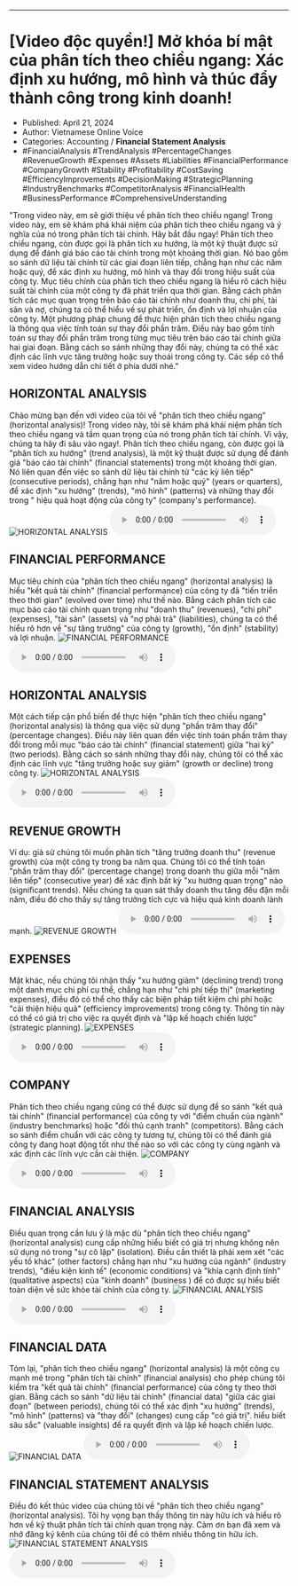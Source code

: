 
---

# \[Video độc quyền!\] Mở khóa bí mật của phân tích theo chiều ngang: Xác định xu hướng, mô hình và thúc đẩy thành công trong kinh doanh!

- Published: April 21, 2024
- Author: Vietnamese Online Voice
- Categories: Accounting / **Financial Statement Analysis**
- #FinancialAnalysis #TrendAnalysis #PercentageChanges #RevenueGrowth #Expenses #Assets #Liabilities #FinancialPerformance #CompanyGrowth #Stability #Profitability #CostSaving #EfficiencyImprovements #DecisionMaking #StrategicPlanning #IndustryBenchmarks #CompetitorAnalysis #FinancialHealth #BusinessPerformance #ComprehensiveUnderstanding

"Trong video này, em sẽ giới thiệu về phân tích theo chiều ngang! Trong video này, em sẽ khám phá khái niệm của phân tích theo chiều ngang và ý nghĩa của nó trong phân tích tài chính. Hãy bắt đầu ngay! Phân tích theo chiều ngang, còn được gọi là phân tích xu hướng, là một kỹ thuật được sử dụng để đánh giá báo cáo tài chính trong một khoảng thời gian. Nó bao gồm so sánh dữ liệu tài chính từ các giai đoạn liên tiếp, chẳng hạn như các năm hoặc quý, để xác định xu hướng, mô hình và thay đổi trong hiệu suất của công ty. Mục tiêu chính của phân tích theo chiều ngang là hiểu rõ cách hiệu suất tài chính của một công ty đã phát triển qua thời gian. Bằng cách phân tích các mục quan trọng trên báo cáo tài chính như doanh thu, chi phí, tài sản và nợ, chúng ta có thể hiểu về sự phát triển, ổn định và lợi nhuận của công ty. Một phương pháp chung để thực hiện phân tích theo chiều ngang là thông qua việc tính toán sự thay đổi phần trăm. Điều này bao gồm tính toán sự thay đổi phần trăm trong từng mục tiêu trên báo cáo tài chính giữa hai giai đoạn. Bằng cách so sánh những thay đổi này, chúng ta có thể xác định các lĩnh vực tăng trưởng hoặc suy thoái trong công ty. Các sếp có thể xem video hướng dẫn chi tiết ở phía dưới nhé."


## HORIZONTAL ANALYSIS

Chào mừng bạn đến với video của tôi về "phân tích theo chiều ngang" (horizontal analysis)! Trong video này, tôi sẽ khám phá khái niệm phân tích theo chiều ngang và tầm quan trọng của nó trong phân tích tài chính. Vì vậy, chúng ta hãy đi sâu vào ngay!. Phân tích theo chiều ngang, còn được gọi là "phân tích xu hướng" (trend analysis), là một kỹ thuật được sử dụng để đánh giá "báo cáo tài chính" (financial statements) trong một khoảng thời gian. Nó liên quan đến việc so sánh dữ liệu tài chính từ "các kỳ liên tiếp" (consecutive periods), chẳng hạn như "năm hoặc quý" (years or quarters), để xác định "xu hướng" (trends), "mô hình" (patterns) và những thay đổi trong " hiệu quả hoạt động của công ty" (company's performance).
![HORIZONTAL ANALYSIS](https://http-archiver-apis-production-80.schnworks.com/storage/images/transitions/2024-04-21/transition-25599382716-Montserrat-ExtraBold-673AB7.jpg)
<audio controls>
    <source src="https://http-archiver-apis-production-80.schnworks.com/storage/audio/file-39259978096.mp3" type="audio/mpeg">
</audio>



## FINANCIAL PERFORMANCE

Mục tiêu chính của "phân tích theo chiều ngang" (horizontal analysis) là hiểu "kết quả tài chính" (financial performance) của công ty đã "tiến triển theo thời gian" (evolved over time) như thế nào. Bằng cách phân tích các mục báo cáo tài chính quan trọng như "doanh thu" (revenues), "chi phí" (expenses), "tài sản" (assets) và "nợ phải trả" (liabilities), chúng ta có thể hiểu rõ hơn về "sự tăng trưởng" của công ty (growth), "ổn định" (stability) và lợi nhuận.
![FINANCIAL PERFORMANCE](https://http-archiver-apis-production-80.schnworks.com/storage/images/transitions/2024-04-21/transition--25898140744-Montserrat-ExtraBold-004895.jpg)
<audio controls>
    <source src="https://http-archiver-apis-production-80.schnworks.com/storage/audio/file-26892954803.mp3" type="audio/mpeg">
</audio>



## HORIZONTAL ANALYSIS

Một cách tiếp cận phổ biến để thực hiện "phân tích theo chiều ngang" (horizontal analysis) là thông qua việc sử dụng "phần trăm thay đổi" (percentage changes). Điều này liên quan đến việc tính toán phần trăm thay đổi trong mỗi mục "báo cáo tài chính" (financial statement) giữa "hai kỳ" (two periods). Bằng cách so sánh những thay đổi này, chúng tôi có thể xác định các lĩnh vực "tăng trưởng hoặc suy giảm" (growth or decline) trong công ty.
![HORIZONTAL ANALYSIS](https://http-archiver-apis-production-80.schnworks.com/storage/images/transitions/2024-04-21/transition--355397585-Montserrat-SemiBold-4A148C.jpg)
<audio controls>
    <source src="https://http-archiver-apis-production-80.schnworks.com/storage/audio/file-75279253116.mp3" type="audio/mpeg">
</audio>



## REVENUE GROWTH

Ví dụ: giả sử chúng tôi muốn phân tích "tăng trưởng doanh thu" (revenue growth) của một công ty trong ba năm qua. Chúng tôi có thể tính toán "phần trăm thay đổi" (percentage change) trong doanh thu giữa mỗi "năm liên tiếp" (consecutive year) để xác định bất kỳ "xu hướng quan trọng" nào (significant trends). Nếu chúng ta quan sát thấy doanh thu tăng đều đặn mỗi năm, điều đó cho thấy sự tăng trưởng tích cực và hiệu quả kinh doanh lành mạnh.
![REVENUE GROWTH](https://http-archiver-apis-production-80.schnworks.com/storage/images/transitions/2024-04-21/transition-4730596417-Montserrat-ExtraBold-1A237E.jpg)
<audio controls>
    <source src="https://http-archiver-apis-production-80.schnworks.com/storage/audio/file-857710372.mp3" type="audio/mpeg">
</audio>



## EXPENSES

Mặt khác, nếu chúng tôi nhận thấy "xu hướng giảm" (declining trend) trong một danh mục chi phí cụ thể, chẳng hạn như "chi phí tiếp thị" (marketing expenses), điều đó có thể cho thấy các biện pháp tiết kiệm chi phí hoặc "cải thiện hiệu quả" (efficiency improvements) trong công ty. Thông tin này có thể có giá trị cho việc ra quyết định và "lập kế hoạch chiến lược" (strategic planning).
![EXPENSES](https://http-archiver-apis-production-80.schnworks.com/storage/images/transitions/2024-04-21/transition--21004924737-Montserrat-Black-9C27B0.jpg)
<audio controls>
    <source src="https://http-archiver-apis-production-80.schnworks.com/storage/audio/file-27092878864.mp3" type="audio/mpeg">
</audio>



## COMPANY

Phân tích theo chiều ngang cũng có thể được sử dụng để so sánh "kết quả tài chính" (financial performance) của công ty với "điểm chuẩn của ngành" (industry benchmarks) hoặc "đối thủ cạnh tranh" (competitors). Bằng cách so sánh điểm chuẩn với các công ty tương tự, chúng tôi có thể đánh giá công ty đang hoạt động tốt như thế nào so với các công ty cùng ngành và xác định các lĩnh vực cần cải thiện.
![COMPANY](https://http-archiver-apis-production-80.schnworks.com/storage/images/transitions/2024-04-21/transition-16422183267-Montserrat-SemiBold-303F9F.jpg)
<audio controls>
    <source src="https://http-archiver-apis-production-80.schnworks.com/storage/audio/file-853478964.mp3" type="audio/mpeg">
</audio>



## FINANCIAL ANALYSIS

Điều quan trọng cần lưu ý là mặc dù "phân tích theo chiều ngang" (horizontal analysis) cung cấp những hiểu biết có giá trị nhưng không nên sử dụng nó trong "sự cô lập" (isolation). Điều cần thiết là phải xem xét "các yếu tố khác" (other factors) chẳng hạn như "xu hướng của ngành" (industry trends), "điều kiện kinh tế" (economic conditions) và "khía cạnh định tính" (qualitative aspects) của "kinh doanh" (business ) để có được sự hiểu biết toàn diện về sức khỏe tài chính của công ty.
![FINANCIAL ANALYSIS](https://http-archiver-apis-production-80.schnworks.com/storage/images/transitions/2024-04-21/transition-15511928766-Montserrat-Black-1A237E.jpg)
<audio controls>
    <source src="https://http-archiver-apis-production-80.schnworks.com/storage/audio/file-33878014880.mp3" type="audio/mpeg">
</audio>



## FINANCIAL DATA

Tóm lại, "phân tích theo chiều ngang" (horizontal analysis) là một công cụ mạnh mẽ trong "phân tích tài chính" (financial analysis) cho phép chúng tôi kiểm tra "kết quả tài chính" (financial performance) của công ty theo thời gian. Bằng cách so sánh "dữ liệu tài chính" (financial data) "giữa các giai đoạn" (between periods), chúng tôi có thể xác định "xu hướng" (trends), "mô hình" (patterns) và "thay đổi" (changes) cung cấp "có giá trị". hiểu biết sâu sắc" (valuable insights) để ra quyết định và lập kế hoạch chiến lược.
![FINANCIAL DATA](https://http-archiver-apis-production-80.schnworks.com/storage/images/transitions/2024-04-21/transition-3854857397-Montserrat-Regular-512DA8.jpg)
<audio controls>
    <source src="https://http-archiver-apis-production-80.schnworks.com/storage/audio/file-1304850850.mp3" type="audio/mpeg">
</audio>



## FINANCIAL STATEMENT ANALYSIS

Điều đó kết thúc video của chúng tôi về "phân tích theo chiều ngang" (horizontal analysis). Tôi hy vọng bạn thấy thông tin này hữu ích và hiểu rõ hơn về kỹ thuật phân tích tài chính quan trọng này. Cảm ơn bạn đã xem và nhớ đăng ký kênh của chúng tôi để có thêm nhiều thông tin hữu ích.
![FINANCIAL STATEMENT ANALYSIS](https://http-archiver-apis-production-80.schnworks.com/storage/images/transitions/2024-04-21/transition-9410283453-Montserrat-Regular-303F9F.jpg)
<audio controls>
    <source src="https://http-archiver-apis-production-80.schnworks.com/storage/audio/file-43221076696.mp3" type="audio/mpeg">
</audio>

